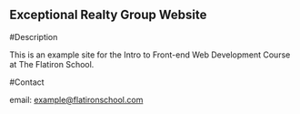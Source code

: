 Exceptional Realty Group Website
---

#Description

This is an example site for the Intro to Front-end Web Development Course at The Flatiron School.

#Contact

email: example@flatironschool.com

